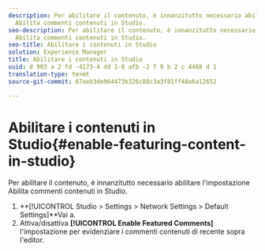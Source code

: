 ```yaml
---
description: Per abilitare il contenuto, è innanzitutto necessario abilitare l'impostazione
  Abilita commenti contenuti in Studio.
seo-description: Per abilitare il contenuto, è innanzitutto necessario abilitare l'impostazione
  Abilita commenti contenuti in Studio.
seo-title: Abilitare i contenuti in Studio
solution: Experience Manager
title: Abilitare i contenuti in Studio
uuid: d 903 a 2 fd -4173-4 dd 1-8 afb -2 f 9 b 2 c 4468 d 1
translation-type: tm+mt
source-git-commit: 67aeb3de964473b326c88c3a3f81ff48a6a12652

---
```



# Abilitare i contenuti in Studio{#enable-featuring-content-in-studio}

Per abilitare il contenuto, è innanzitutto necessario abilitare l'impostazione Abilita commenti contenuti in Studio.

1. **[!UICONTROL Studio > Settings > Network Settings > Default Settings]**Vai a.
1. Attiva/disattiva **[!UICONTROL Enable Featured Comments]** l'impostazione per evidenziare i commenti contenuti di recente sopra l'editor.
